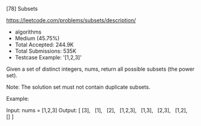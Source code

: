 [78] Subsets  

https://leetcode.com/problems/subsets/description/

* algorithms
* Medium (45.75%)
* Total Accepted:    244.9K
* Total Submissions: 535K
* Testcase Example:  '[1,2,3]'

Given a set of distinct integers, nums, return all possible subsets (the power set).

Note: The solution set must not contain duplicate subsets.

Example:


Input: nums = [1,2,3]
Output:
[
  [3],
  [1],
  [2],
  [1,2,3],
  [1,3],
  [2,3],
  [1,2],
  []
]

